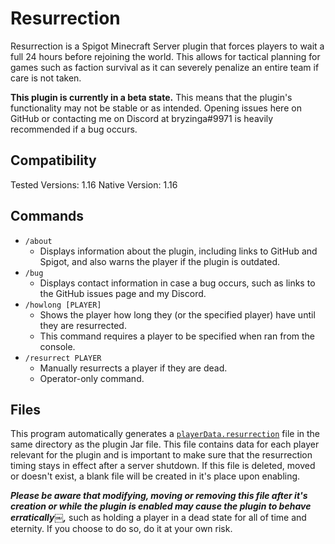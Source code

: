 # Resurrection

Resurrection is a Spigot Minecraft Server plugin that forces players to wait a full 24 hours before rejoining the world. This allows for tactical planning for games such as faction survival as it can severely penalize an entire team if care is not taken.

**This plugin is currently in a beta state.** This means that the plugin's functionality may not be stable or as intended. Opening issues here on GitHub or contacting me on Discord at bryzinga#9971 is heavily recommended if a bug occurs. 

## Compatibility 

Tested Versions: 1.16
Native Version: 1.16

## Commands

* `/about`
    * Displays information about the plugin, including links to GitHub and Spigot, and also warns the player if the plugin is outdated. 
* `/bug`
    * Displays contact information in case a bug occurs, such as links to the GitHub issues page and my Discord.
* `/howlong [PLAYER]`
    * Shows the player how long they (or the specified player) have until they are resurrected.
    * This command requires a player to be specified when ran from the console. 
* `/resurrect PLAYER`
    * Manually resurrects a player if they are dead.
    * Operator-only command. 

## Files

This program automatically generates a [`playerData.resurrection`](data/playerData.resurrection) file in the same directory as the plugin Jar file. This file contains data for each player relevant for the plugin and is important to make sure that the resurrection timing stays in effect after a server shutdown. If this file is deleted, moved or doesn't exist, a blank file will be created in it's place upon enabling.

***Please be aware that modifying, moving or removing this file after it's creation or while the plugin is enabled may cause the plugin to behave erratically￼,*** such as holding a player in a dead state for all of time and eternity. If you choose to do so, do it at your own risk. 
